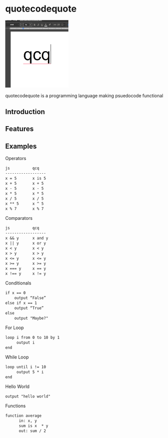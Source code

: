 # quotecodequote
<img src="https://github.com/kmarinsh/quotecodequote/blob/main/qcqlogo.jpg?raw=true" alt="drawing" width="200"/>


quotecodequote is a programming language making psuedocode functional
## Introduction

## Features

## Examples

Operators
```
js          qcq
------------------
x = 5       x is 5
x + 5       x + 5
x - 5       x - 5 
x * 5       x * 5
x / 5       x / 5
x ** 5      x ^ 5
x % 7       x % 7
```

Comparators
```
js          qcq
------------------
x && y      x and y
x || y      x or y
x < y       x < y
x > y       x > y
x <= y      x <= y
x >= y      x >= y
x === y     x == y
x !== y     x != y
```

Conditionals
```
if x == 0
    output “False”
else if x == 1
    output “True”
else
    output "Maybe?"
```

For Loop
```
loop i from 0 to 10 by 1
     output i
end
```

While Loop
```
loop until i != 10
     output 5 * i
end
```

Hello World
```
output "hello world"
```

Functions
```
function average
      in: x, y
      sum is x  * y
      out: sum / 2
```

